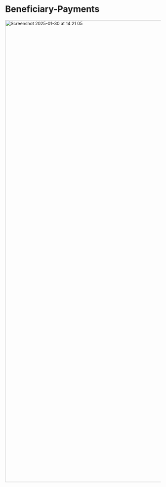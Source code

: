 # Beneficiary-Payments

<img width="1495" alt="Screenshot 2025-01-30 at 14 21 05" src="https://github.com/user-attachments/assets/2c83b817-05f6-40e4-ac87-00b464858473" />
